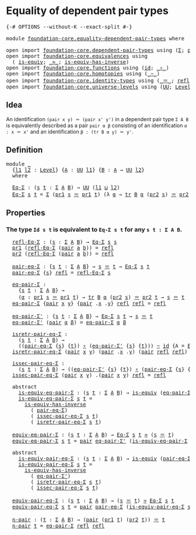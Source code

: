 # Equality of dependent pair types

<pre class="Agda"><a id="45" class="Symbol">{-#</a> <a id="49" class="Keyword">OPTIONS</a> <a id="57" class="Pragma">--without-K</a> <a id="69" class="Pragma">--exact-split</a> <a id="83" class="Symbol">#-}</a>

<a id="88" class="Keyword">module</a> <a id="95" href="foundation-core.equality-dependent-pair-types.html" class="Module">foundation-core.equality-dependent-pair-types</a> <a id="141" class="Keyword">where</a>

<a id="148" class="Keyword">open</a> <a id="153" class="Keyword">import</a> <a id="160" href="foundation-core.dependent-pair-types.html" class="Module">foundation-core.dependent-pair-types</a> <a id="197" class="Keyword">using</a> <a id="203" class="Symbol">(</a><a id="204" href="foundation-core.dependent-pair-types.html#502" class="Record">Σ</a><a id="205" class="Symbol">;</a> <a id="207" href="foundation-core.dependent-pair-types.html#575" class="InductiveConstructor">pair</a><a id="211" class="Symbol">;</a> <a id="213" href="foundation-core.dependent-pair-types.html#592" class="Field">pr1</a><a id="216" class="Symbol">;</a> <a id="218" href="foundation-core.dependent-pair-types.html#604" class="Field">pr2</a><a id="221" class="Symbol">)</a>
<a id="223" class="Keyword">open</a> <a id="228" class="Keyword">import</a> <a id="235" href="foundation-core.equivalences.html" class="Module">foundation-core.equivalences</a> <a id="264" class="Keyword">using</a>
  <a id="272" class="Symbol">(</a> <a id="274" href="foundation-core.equivalences.html#1543" class="Function">is-equiv</a><a id="282" class="Symbol">;</a> <a id="284" href="foundation-core.equivalences.html#1608" class="Function Operator">_≃_</a><a id="287" class="Symbol">;</a> <a id="289" href="foundation-core.equivalences.html#3000" class="Function">is-equiv-has-inverse</a><a id="309" class="Symbol">)</a>
<a id="311" class="Keyword">open</a> <a id="316" class="Keyword">import</a> <a id="323" href="foundation-core.functions.html" class="Module">foundation-core.functions</a> <a id="349" class="Keyword">using</a> <a id="355" class="Symbol">(</a><a id="356" href="foundation-core.functions.html#309" class="Function">id</a><a id="358" class="Symbol">;</a> <a id="360" href="foundation-core.functions.html#407" class="Function Operator">_∘_</a><a id="363" class="Symbol">)</a>
<a id="365" class="Keyword">open</a> <a id="370" class="Keyword">import</a> <a id="377" href="foundation-core.homotopies.html" class="Module">foundation-core.homotopies</a> <a id="404" class="Keyword">using</a> <a id="410" class="Symbol">(</a><a id="411" href="foundation-core.homotopies.html#614" class="Function Operator">_~_</a><a id="414" class="Symbol">)</a>
<a id="416" class="Keyword">open</a> <a id="421" class="Keyword">import</a> <a id="428" href="foundation-core.identity-types.html" class="Module">foundation-core.identity-types</a> <a id="459" class="Keyword">using</a> <a id="465" class="Symbol">(</a><a id="466" href="foundation-core.identity-types.html#1852" class="Function Operator">_＝_</a><a id="469" class="Symbol">;</a> <a id="471" href="foundation-core.identity-types.html#1807" class="InductiveConstructor">refl</a><a id="475" class="Symbol">;</a> <a id="477" href="foundation-core.identity-types.html#5689" class="Function">tr</a><a id="479" class="Symbol">)</a>
<a id="481" class="Keyword">open</a> <a id="486" class="Keyword">import</a> <a id="493" href="foundation-core.universe-levels.html" class="Module">foundation-core.universe-levels</a> <a id="525" class="Keyword">using</a> <a id="531" class="Symbol">(</a><a id="532" href="foundation-core.universe-levels.html#222" class="Primitive">UU</a><a id="534" class="Symbol">;</a> <a id="536" href="Agda.Primitive.html#597" class="Postulate">Level</a><a id="541" class="Symbol">;</a> <a id="543" href="Agda.Primitive.html#810" class="Primitive Operator">_⊔_</a><a id="546" class="Symbol">)</a>
</pre>
## Idea

An identification `(pair x y) ＝ (pair x' y')` in a dependent pair type `Σ A B` is equivalently described as a pair `pair α β` consisting of an identification `α : x ＝ x'` and an identification `β : (tr B α y) ＝ y'`. 

## Definition

<pre class="Agda">
<a id="804" class="Keyword">module</a> <a id="811" href="foundation-core.equality-dependent-pair-types.html#811" class="Module">_</a>
  <a id="815" class="Symbol">{</a><a id="816" href="foundation-core.equality-dependent-pair-types.html#816" class="Bound">l1</a> <a id="819" href="foundation-core.equality-dependent-pair-types.html#819" class="Bound">l2</a> <a id="822" class="Symbol">:</a> <a id="824" href="Agda.Primitive.html#597" class="Postulate">Level</a><a id="829" class="Symbol">}</a> <a id="831" class="Symbol">{</a><a id="832" href="foundation-core.equality-dependent-pair-types.html#832" class="Bound">A</a> <a id="834" class="Symbol">:</a> <a id="836" href="foundation-core.universe-levels.html#222" class="Primitive">UU</a> <a id="839" href="foundation-core.equality-dependent-pair-types.html#816" class="Bound">l1</a><a id="841" class="Symbol">}</a> <a id="843" class="Symbol">{</a><a id="844" href="foundation-core.equality-dependent-pair-types.html#844" class="Bound">B</a> <a id="846" class="Symbol">:</a> <a id="848" href="foundation-core.equality-dependent-pair-types.html#832" class="Bound">A</a> <a id="850" class="Symbol">→</a> <a id="852" href="foundation-core.universe-levels.html#222" class="Primitive">UU</a> <a id="855" href="foundation-core.equality-dependent-pair-types.html#819" class="Bound">l2</a><a id="857" class="Symbol">}</a>
  <a id="861" class="Keyword">where</a>

  <a id="870" href="foundation-core.equality-dependent-pair-types.html#870" class="Function">Eq-Σ</a> <a id="875" class="Symbol">:</a> <a id="877" class="Symbol">(</a><a id="878" href="foundation-core.equality-dependent-pair-types.html#878" class="Bound">s</a> <a id="880" href="foundation-core.equality-dependent-pair-types.html#880" class="Bound">t</a> <a id="882" class="Symbol">:</a> <a id="884" href="foundation-core.dependent-pair-types.html#502" class="Record">Σ</a> <a id="886" href="foundation-core.equality-dependent-pair-types.html#832" class="Bound">A</a> <a id="888" href="foundation-core.equality-dependent-pair-types.html#844" class="Bound">B</a><a id="889" class="Symbol">)</a> <a id="891" class="Symbol">→</a> <a id="893" href="foundation-core.universe-levels.html#222" class="Primitive">UU</a> <a id="896" class="Symbol">(</a><a id="897" href="foundation-core.equality-dependent-pair-types.html#816" class="Bound">l1</a> <a id="900" href="Agda.Primitive.html#810" class="Primitive Operator">⊔</a> <a id="902" href="foundation-core.equality-dependent-pair-types.html#819" class="Bound">l2</a><a id="904" class="Symbol">)</a>
  <a id="908" href="foundation-core.equality-dependent-pair-types.html#870" class="Function">Eq-Σ</a> <a id="913" href="foundation-core.equality-dependent-pair-types.html#913" class="Bound">s</a> <a id="915" href="foundation-core.equality-dependent-pair-types.html#915" class="Bound">t</a> <a id="917" class="Symbol">=</a> <a id="919" href="foundation-core.dependent-pair-types.html#502" class="Record">Σ</a> <a id="921" class="Symbol">(</a><a id="922" href="foundation-core.dependent-pair-types.html#592" class="Field">pr1</a> <a id="926" href="foundation-core.equality-dependent-pair-types.html#913" class="Bound">s</a> <a id="928" href="foundation-core.identity-types.html#1852" class="Function Operator">＝</a> <a id="930" href="foundation-core.dependent-pair-types.html#592" class="Field">pr1</a> <a id="934" href="foundation-core.equality-dependent-pair-types.html#915" class="Bound">t</a><a id="935" class="Symbol">)</a> <a id="937" class="Symbol">(λ</a> <a id="940" href="foundation-core.equality-dependent-pair-types.html#940" class="Bound">α</a> <a id="942" class="Symbol">→</a> <a id="944" href="foundation-core.identity-types.html#5689" class="Function">tr</a> <a id="947" href="foundation-core.equality-dependent-pair-types.html#844" class="Bound">B</a> <a id="949" href="foundation-core.equality-dependent-pair-types.html#940" class="Bound">α</a> <a id="951" class="Symbol">(</a><a id="952" href="foundation-core.dependent-pair-types.html#604" class="Field">pr2</a> <a id="956" href="foundation-core.equality-dependent-pair-types.html#913" class="Bound">s</a><a id="957" class="Symbol">)</a> <a id="959" href="foundation-core.identity-types.html#1852" class="Function Operator">＝</a> <a id="961" href="foundation-core.dependent-pair-types.html#604" class="Field">pr2</a> <a id="965" href="foundation-core.equality-dependent-pair-types.html#915" class="Bound">t</a><a id="966" class="Symbol">)</a>
</pre>
## Properties

### The type `Id s t` is equivalent to `Eq-Σ s t` for any `s t : Σ A B`.

<pre class="Agda">  <a id="1072" href="foundation-core.equality-dependent-pair-types.html#1072" class="Function">refl-Eq-Σ</a> <a id="1082" class="Symbol">:</a> <a id="1084" class="Symbol">(</a><a id="1085" href="foundation-core.equality-dependent-pair-types.html#1085" class="Bound">s</a> <a id="1087" class="Symbol">:</a> <a id="1089" href="foundation-core.dependent-pair-types.html#502" class="Record">Σ</a> <a id="1091" href="foundation-core.equality-dependent-pair-types.html#832" class="Bound">A</a> <a id="1093" href="foundation-core.equality-dependent-pair-types.html#844" class="Bound">B</a><a id="1094" class="Symbol">)</a> <a id="1096" class="Symbol">→</a> <a id="1098" href="foundation-core.equality-dependent-pair-types.html#870" class="Function">Eq-Σ</a> <a id="1103" href="foundation-core.equality-dependent-pair-types.html#1085" class="Bound">s</a> <a id="1105" href="foundation-core.equality-dependent-pair-types.html#1085" class="Bound">s</a>
  <a id="1109" href="foundation-core.dependent-pair-types.html#592" class="Field">pr1</a> <a id="1113" class="Symbol">(</a><a id="1114" href="foundation-core.equality-dependent-pair-types.html#1072" class="Function">refl-Eq-Σ</a> <a id="1124" class="Symbol">(</a><a id="1125" href="foundation-core.dependent-pair-types.html#575" class="InductiveConstructor">pair</a> <a id="1130" href="foundation-core.equality-dependent-pair-types.html#1130" class="Bound">a</a> <a id="1132" href="foundation-core.equality-dependent-pair-types.html#1132" class="Bound">b</a><a id="1133" class="Symbol">))</a> <a id="1136" class="Symbol">=</a> <a id="1138" href="foundation-core.identity-types.html#1807" class="InductiveConstructor">refl</a>
  <a id="1145" href="foundation-core.dependent-pair-types.html#604" class="Field">pr2</a> <a id="1149" class="Symbol">(</a><a id="1150" href="foundation-core.equality-dependent-pair-types.html#1072" class="Function">refl-Eq-Σ</a> <a id="1160" class="Symbol">(</a><a id="1161" href="foundation-core.dependent-pair-types.html#575" class="InductiveConstructor">pair</a> <a id="1166" href="foundation-core.equality-dependent-pair-types.html#1166" class="Bound">a</a> <a id="1168" href="foundation-core.equality-dependent-pair-types.html#1168" class="Bound">b</a><a id="1169" class="Symbol">))</a> <a id="1172" class="Symbol">=</a> <a id="1174" href="foundation-core.identity-types.html#1807" class="InductiveConstructor">refl</a>

  <a id="1182" href="foundation-core.equality-dependent-pair-types.html#1182" class="Function">pair-eq-Σ</a> <a id="1192" class="Symbol">:</a> <a id="1194" class="Symbol">{</a><a id="1195" href="foundation-core.equality-dependent-pair-types.html#1195" class="Bound">s</a> <a id="1197" href="foundation-core.equality-dependent-pair-types.html#1197" class="Bound">t</a> <a id="1199" class="Symbol">:</a> <a id="1201" href="foundation-core.dependent-pair-types.html#502" class="Record">Σ</a> <a id="1203" href="foundation-core.equality-dependent-pair-types.html#832" class="Bound">A</a> <a id="1205" href="foundation-core.equality-dependent-pair-types.html#844" class="Bound">B</a><a id="1206" class="Symbol">}</a> <a id="1208" class="Symbol">→</a> <a id="1210" href="foundation-core.equality-dependent-pair-types.html#1195" class="Bound">s</a> <a id="1212" href="foundation-core.identity-types.html#1852" class="Function Operator">＝</a> <a id="1214" href="foundation-core.equality-dependent-pair-types.html#1197" class="Bound">t</a> <a id="1216" class="Symbol">→</a> <a id="1218" href="foundation-core.equality-dependent-pair-types.html#870" class="Function">Eq-Σ</a> <a id="1223" href="foundation-core.equality-dependent-pair-types.html#1195" class="Bound">s</a> <a id="1225" href="foundation-core.equality-dependent-pair-types.html#1197" class="Bound">t</a>
  <a id="1229" href="foundation-core.equality-dependent-pair-types.html#1182" class="Function">pair-eq-Σ</a> <a id="1239" class="Symbol">{</a><a id="1240" href="foundation-core.equality-dependent-pair-types.html#1240" class="Bound">s</a><a id="1241" class="Symbol">}</a> <a id="1243" href="foundation-core.identity-types.html#1807" class="InductiveConstructor">refl</a> <a id="1248" class="Symbol">=</a> <a id="1250" href="foundation-core.equality-dependent-pair-types.html#1072" class="Function">refl-Eq-Σ</a> <a id="1260" href="foundation-core.equality-dependent-pair-types.html#1240" class="Bound">s</a>

  <a id="1265" href="foundation-core.equality-dependent-pair-types.html#1265" class="Function">eq-pair-Σ</a> <a id="1275" class="Symbol">:</a>
    <a id="1281" class="Symbol">{</a><a id="1282" href="foundation-core.equality-dependent-pair-types.html#1282" class="Bound">s</a> <a id="1284" href="foundation-core.equality-dependent-pair-types.html#1284" class="Bound">t</a> <a id="1286" class="Symbol">:</a> <a id="1288" href="foundation-core.dependent-pair-types.html#502" class="Record">Σ</a> <a id="1290" href="foundation-core.equality-dependent-pair-types.html#832" class="Bound">A</a> <a id="1292" href="foundation-core.equality-dependent-pair-types.html#844" class="Bound">B</a><a id="1293" class="Symbol">}</a> <a id="1295" class="Symbol">→</a>
    <a id="1301" class="Symbol">(</a><a id="1302" href="foundation-core.equality-dependent-pair-types.html#1302" class="Bound">α</a> <a id="1304" class="Symbol">:</a> <a id="1306" href="foundation-core.dependent-pair-types.html#592" class="Field">pr1</a> <a id="1310" href="foundation-core.equality-dependent-pair-types.html#1282" class="Bound">s</a> <a id="1312" href="foundation-core.identity-types.html#1852" class="Function Operator">＝</a> <a id="1314" href="foundation-core.dependent-pair-types.html#592" class="Field">pr1</a> <a id="1318" href="foundation-core.equality-dependent-pair-types.html#1284" class="Bound">t</a><a id="1319" class="Symbol">)</a> <a id="1321" class="Symbol">→</a> <a id="1323" href="foundation-core.identity-types.html#5689" class="Function">tr</a> <a id="1326" href="foundation-core.equality-dependent-pair-types.html#844" class="Bound">B</a> <a id="1328" href="foundation-core.equality-dependent-pair-types.html#1302" class="Bound">α</a> <a id="1330" class="Symbol">(</a><a id="1331" href="foundation-core.dependent-pair-types.html#604" class="Field">pr2</a> <a id="1335" href="foundation-core.equality-dependent-pair-types.html#1282" class="Bound">s</a><a id="1336" class="Symbol">)</a> <a id="1338" href="foundation-core.identity-types.html#1852" class="Function Operator">＝</a> <a id="1340" href="foundation-core.dependent-pair-types.html#604" class="Field">pr2</a> <a id="1344" href="foundation-core.equality-dependent-pair-types.html#1284" class="Bound">t</a> <a id="1346" class="Symbol">→</a> <a id="1348" href="foundation-core.equality-dependent-pair-types.html#1282" class="Bound">s</a> <a id="1350" href="foundation-core.identity-types.html#1852" class="Function Operator">＝</a> <a id="1352" href="foundation-core.equality-dependent-pair-types.html#1284" class="Bound">t</a>
  <a id="1356" href="foundation-core.equality-dependent-pair-types.html#1265" class="Function">eq-pair-Σ</a> <a id="1366" class="Symbol">{</a><a id="1367" href="foundation-core.dependent-pair-types.html#575" class="InductiveConstructor">pair</a> <a id="1372" href="foundation-core.equality-dependent-pair-types.html#1372" class="Bound">x</a> <a id="1374" href="foundation-core.equality-dependent-pair-types.html#1374" class="Bound">y</a><a id="1375" class="Symbol">}</a> <a id="1377" class="Symbol">{</a><a id="1378" href="foundation-core.dependent-pair-types.html#575" class="InductiveConstructor">pair</a> <a id="1383" class="DottedPattern Symbol">.</a><a id="1384" href="foundation-core.equality-dependent-pair-types.html#1372" class="DottedPattern Bound">x</a> <a id="1386" class="DottedPattern Symbol">.</a><a id="1387" href="foundation-core.equality-dependent-pair-types.html#1374" class="DottedPattern Bound">y</a><a id="1388" class="Symbol">}</a> <a id="1390" href="foundation-core.identity-types.html#1807" class="InductiveConstructor">refl</a> <a id="1395" href="foundation-core.identity-types.html#1807" class="InductiveConstructor">refl</a> <a id="1400" class="Symbol">=</a> <a id="1402" href="foundation-core.identity-types.html#1807" class="InductiveConstructor">refl</a>

  <a id="1410" href="foundation-core.equality-dependent-pair-types.html#1410" class="Function">eq-pair-Σ&#39;</a> <a id="1421" class="Symbol">:</a> <a id="1423" class="Symbol">{</a><a id="1424" href="foundation-core.equality-dependent-pair-types.html#1424" class="Bound">s</a> <a id="1426" href="foundation-core.equality-dependent-pair-types.html#1426" class="Bound">t</a> <a id="1428" class="Symbol">:</a> <a id="1430" href="foundation-core.dependent-pair-types.html#502" class="Record">Σ</a> <a id="1432" href="foundation-core.equality-dependent-pair-types.html#832" class="Bound">A</a> <a id="1434" href="foundation-core.equality-dependent-pair-types.html#844" class="Bound">B</a><a id="1435" class="Symbol">}</a> <a id="1437" class="Symbol">→</a> <a id="1439" href="foundation-core.equality-dependent-pair-types.html#870" class="Function">Eq-Σ</a> <a id="1444" href="foundation-core.equality-dependent-pair-types.html#1424" class="Bound">s</a> <a id="1446" href="foundation-core.equality-dependent-pair-types.html#1426" class="Bound">t</a> <a id="1448" class="Symbol">→</a> <a id="1450" href="foundation-core.equality-dependent-pair-types.html#1424" class="Bound">s</a> <a id="1452" href="foundation-core.identity-types.html#1852" class="Function Operator">＝</a> <a id="1454" href="foundation-core.equality-dependent-pair-types.html#1426" class="Bound">t</a>
  <a id="1458" href="foundation-core.equality-dependent-pair-types.html#1410" class="Function">eq-pair-Σ&#39;</a> <a id="1469" class="Symbol">(</a><a id="1470" href="foundation-core.dependent-pair-types.html#575" class="InductiveConstructor">pair</a> <a id="1475" href="foundation-core.equality-dependent-pair-types.html#1475" class="Bound">α</a> <a id="1477" href="foundation-core.equality-dependent-pair-types.html#1477" class="Bound">β</a><a id="1478" class="Symbol">)</a> <a id="1480" class="Symbol">=</a> <a id="1482" href="foundation-core.equality-dependent-pair-types.html#1265" class="Function">eq-pair-Σ</a> <a id="1492" href="foundation-core.equality-dependent-pair-types.html#1475" class="Bound">α</a> <a id="1494" href="foundation-core.equality-dependent-pair-types.html#1477" class="Bound">β</a>

  <a id="1499" href="foundation-core.equality-dependent-pair-types.html#1499" class="Function">isretr-pair-eq-Σ</a> <a id="1516" class="Symbol">:</a>
    <a id="1522" class="Symbol">(</a><a id="1523" href="foundation-core.equality-dependent-pair-types.html#1523" class="Bound">s</a> <a id="1525" href="foundation-core.equality-dependent-pair-types.html#1525" class="Bound">t</a> <a id="1527" class="Symbol">:</a> <a id="1529" href="foundation-core.dependent-pair-types.html#502" class="Record">Σ</a> <a id="1531" href="foundation-core.equality-dependent-pair-types.html#832" class="Bound">A</a> <a id="1533" href="foundation-core.equality-dependent-pair-types.html#844" class="Bound">B</a><a id="1534" class="Symbol">)</a> <a id="1536" class="Symbol">→</a>
    <a id="1542" class="Symbol">((</a><a id="1544" href="foundation-core.equality-dependent-pair-types.html#1182" class="Function">pair-eq-Σ</a> <a id="1554" class="Symbol">{</a><a id="1555" href="foundation-core.equality-dependent-pair-types.html#1523" class="Bound">s</a><a id="1556" class="Symbol">}</a> <a id="1558" class="Symbol">{</a><a id="1559" href="foundation-core.equality-dependent-pair-types.html#1525" class="Bound">t</a><a id="1560" class="Symbol">})</a> <a id="1563" href="foundation-core.functions.html#407" class="Function Operator">∘</a> <a id="1565" class="Symbol">(</a><a id="1566" href="foundation-core.equality-dependent-pair-types.html#1410" class="Function">eq-pair-Σ&#39;</a> <a id="1577" class="Symbol">{</a><a id="1578" href="foundation-core.equality-dependent-pair-types.html#1523" class="Bound">s</a><a id="1579" class="Symbol">}</a> <a id="1581" class="Symbol">{</a><a id="1582" href="foundation-core.equality-dependent-pair-types.html#1525" class="Bound">t</a><a id="1583" class="Symbol">}))</a> <a id="1587" href="foundation-core.homotopies.html#614" class="Function Operator">~</a> <a id="1589" href="foundation-core.functions.html#309" class="Function">id</a> <a id="1592" class="Symbol">{</a><a id="1593" class="Argument">A</a> <a id="1595" class="Symbol">=</a> <a id="1597" href="foundation-core.equality-dependent-pair-types.html#870" class="Function">Eq-Σ</a> <a id="1602" href="foundation-core.equality-dependent-pair-types.html#1523" class="Bound">s</a> <a id="1604" href="foundation-core.equality-dependent-pair-types.html#1525" class="Bound">t</a><a id="1605" class="Symbol">}</a>
  <a id="1609" href="foundation-core.equality-dependent-pair-types.html#1499" class="Function">isretr-pair-eq-Σ</a> <a id="1626" class="Symbol">(</a><a id="1627" href="foundation-core.dependent-pair-types.html#575" class="InductiveConstructor">pair</a> <a id="1632" href="foundation-core.equality-dependent-pair-types.html#1632" class="Bound">x</a> <a id="1634" href="foundation-core.equality-dependent-pair-types.html#1634" class="Bound">y</a><a id="1635" class="Symbol">)</a> <a id="1637" class="Symbol">(</a><a id="1638" href="foundation-core.dependent-pair-types.html#575" class="InductiveConstructor">pair</a> <a id="1643" class="DottedPattern Symbol">.</a><a id="1644" href="foundation-core.equality-dependent-pair-types.html#1632" class="DottedPattern Bound">x</a> <a id="1646" class="DottedPattern Symbol">.</a><a id="1647" href="foundation-core.equality-dependent-pair-types.html#1634" class="DottedPattern Bound">y</a><a id="1648" class="Symbol">)</a> <a id="1650" class="Symbol">(</a><a id="1651" href="foundation-core.dependent-pair-types.html#575" class="InductiveConstructor">pair</a> <a id="1656" href="foundation-core.identity-types.html#1807" class="InductiveConstructor">refl</a> <a id="1661" href="foundation-core.identity-types.html#1807" class="InductiveConstructor">refl</a><a id="1665" class="Symbol">)</a> <a id="1667" class="Symbol">=</a> <a id="1669" href="foundation-core.identity-types.html#1807" class="InductiveConstructor">refl</a>

  <a id="1677" href="foundation-core.equality-dependent-pair-types.html#1677" class="Function">issec-pair-eq-Σ</a> <a id="1693" class="Symbol">:</a>
    <a id="1699" class="Symbol">(</a><a id="1700" href="foundation-core.equality-dependent-pair-types.html#1700" class="Bound">s</a> <a id="1702" href="foundation-core.equality-dependent-pair-types.html#1702" class="Bound">t</a> <a id="1704" class="Symbol">:</a> <a id="1706" href="foundation-core.dependent-pair-types.html#502" class="Record">Σ</a> <a id="1708" href="foundation-core.equality-dependent-pair-types.html#832" class="Bound">A</a> <a id="1710" href="foundation-core.equality-dependent-pair-types.html#844" class="Bound">B</a><a id="1711" class="Symbol">)</a> <a id="1713" class="Symbol">→</a> <a id="1715" class="Symbol">((</a><a id="1717" href="foundation-core.equality-dependent-pair-types.html#1410" class="Function">eq-pair-Σ&#39;</a> <a id="1728" class="Symbol">{</a><a id="1729" href="foundation-core.equality-dependent-pair-types.html#1700" class="Bound">s</a><a id="1730" class="Symbol">}</a> <a id="1732" class="Symbol">{</a><a id="1733" href="foundation-core.equality-dependent-pair-types.html#1702" class="Bound">t</a><a id="1734" class="Symbol">})</a> <a id="1737" href="foundation-core.functions.html#407" class="Function Operator">∘</a> <a id="1739" class="Symbol">(</a><a id="1740" href="foundation-core.equality-dependent-pair-types.html#1182" class="Function">pair-eq-Σ</a> <a id="1750" class="Symbol">{</a><a id="1751" href="foundation-core.equality-dependent-pair-types.html#1700" class="Bound">s</a><a id="1752" class="Symbol">}</a> <a id="1754" class="Symbol">{</a><a id="1755" href="foundation-core.equality-dependent-pair-types.html#1702" class="Bound">t</a><a id="1756" class="Symbol">}))</a> <a id="1760" href="foundation-core.homotopies.html#614" class="Function Operator">~</a> <a id="1762" href="foundation-core.functions.html#309" class="Function">id</a>
  <a id="1767" href="foundation-core.equality-dependent-pair-types.html#1677" class="Function">issec-pair-eq-Σ</a> <a id="1783" class="Symbol">(</a><a id="1784" href="foundation-core.dependent-pair-types.html#575" class="InductiveConstructor">pair</a> <a id="1789" href="foundation-core.equality-dependent-pair-types.html#1789" class="Bound">x</a> <a id="1791" href="foundation-core.equality-dependent-pair-types.html#1791" class="Bound">y</a><a id="1792" class="Symbol">)</a> <a id="1794" class="DottedPattern Symbol">.(</a><a id="1796" href="foundation-core.dependent-pair-types.html#575" class="DottedPattern InductiveConstructor">pair</a> <a id="1801" href="foundation-core.equality-dependent-pair-types.html#1789" class="DottedPattern Bound">x</a> <a id="1803" href="foundation-core.equality-dependent-pair-types.html#1791" class="DottedPattern Bound">y</a><a id="1804" class="DottedPattern Symbol">)</a> <a id="1806" href="foundation-core.identity-types.html#1807" class="InductiveConstructor">refl</a> <a id="1811" class="Symbol">=</a> <a id="1813" href="foundation-core.identity-types.html#1807" class="InductiveConstructor">refl</a>

  <a id="1821" class="Keyword">abstract</a>
    <a id="1834" href="foundation-core.equality-dependent-pair-types.html#1834" class="Function">is-equiv-eq-pair-Σ</a> <a id="1853" class="Symbol">:</a> <a id="1855" class="Symbol">(</a><a id="1856" href="foundation-core.equality-dependent-pair-types.html#1856" class="Bound">s</a> <a id="1858" href="foundation-core.equality-dependent-pair-types.html#1858" class="Bound">t</a> <a id="1860" class="Symbol">:</a> <a id="1862" href="foundation-core.dependent-pair-types.html#502" class="Record">Σ</a> <a id="1864" href="foundation-core.equality-dependent-pair-types.html#832" class="Bound">A</a> <a id="1866" href="foundation-core.equality-dependent-pair-types.html#844" class="Bound">B</a><a id="1867" class="Symbol">)</a> <a id="1869" class="Symbol">→</a> <a id="1871" href="foundation-core.equivalences.html#1543" class="Function">is-equiv</a> <a id="1880" class="Symbol">(</a><a id="1881" href="foundation-core.equality-dependent-pair-types.html#1410" class="Function">eq-pair-Σ&#39;</a> <a id="1892" class="Symbol">{</a><a id="1893" href="foundation-core.equality-dependent-pair-types.html#1856" class="Bound">s</a><a id="1894" class="Symbol">}</a> <a id="1896" class="Symbol">{</a><a id="1897" href="foundation-core.equality-dependent-pair-types.html#1858" class="Bound">t</a><a id="1898" class="Symbol">})</a>
    <a id="1905" href="foundation-core.equality-dependent-pair-types.html#1834" class="Function">is-equiv-eq-pair-Σ</a> <a id="1924" href="foundation-core.equality-dependent-pair-types.html#1924" class="Bound">s</a> <a id="1926" href="foundation-core.equality-dependent-pair-types.html#1926" class="Bound">t</a> <a id="1928" class="Symbol">=</a>
      <a id="1936" href="foundation-core.equivalences.html#3000" class="Function">is-equiv-has-inverse</a>
        <a id="1965" class="Symbol">(</a> <a id="1967" href="foundation-core.equality-dependent-pair-types.html#1182" class="Function">pair-eq-Σ</a><a id="1976" class="Symbol">)</a>
        <a id="1986" class="Symbol">(</a> <a id="1988" href="foundation-core.equality-dependent-pair-types.html#1677" class="Function">issec-pair-eq-Σ</a> <a id="2004" href="foundation-core.equality-dependent-pair-types.html#1924" class="Bound">s</a> <a id="2006" href="foundation-core.equality-dependent-pair-types.html#1926" class="Bound">t</a><a id="2007" class="Symbol">)</a>
        <a id="2017" class="Symbol">(</a> <a id="2019" href="foundation-core.equality-dependent-pair-types.html#1499" class="Function">isretr-pair-eq-Σ</a> <a id="2036" href="foundation-core.equality-dependent-pair-types.html#1924" class="Bound">s</a> <a id="2038" href="foundation-core.equality-dependent-pair-types.html#1926" class="Bound">t</a><a id="2039" class="Symbol">)</a>

  <a id="2044" href="foundation-core.equality-dependent-pair-types.html#2044" class="Function">equiv-eq-pair-Σ</a> <a id="2060" class="Symbol">:</a> <a id="2062" class="Symbol">(</a><a id="2063" href="foundation-core.equality-dependent-pair-types.html#2063" class="Bound">s</a> <a id="2065" href="foundation-core.equality-dependent-pair-types.html#2065" class="Bound">t</a> <a id="2067" class="Symbol">:</a> <a id="2069" href="foundation-core.dependent-pair-types.html#502" class="Record">Σ</a> <a id="2071" href="foundation-core.equality-dependent-pair-types.html#832" class="Bound">A</a> <a id="2073" href="foundation-core.equality-dependent-pair-types.html#844" class="Bound">B</a><a id="2074" class="Symbol">)</a> <a id="2076" class="Symbol">→</a> <a id="2078" href="foundation-core.equality-dependent-pair-types.html#870" class="Function">Eq-Σ</a> <a id="2083" href="foundation-core.equality-dependent-pair-types.html#2063" class="Bound">s</a> <a id="2085" href="foundation-core.equality-dependent-pair-types.html#2065" class="Bound">t</a> <a id="2087" href="foundation-core.equivalences.html#1608" class="Function Operator">≃</a> <a id="2089" class="Symbol">(</a><a id="2090" href="foundation-core.equality-dependent-pair-types.html#2063" class="Bound">s</a> <a id="2092" href="foundation-core.identity-types.html#1852" class="Function Operator">＝</a> <a id="2094" href="foundation-core.equality-dependent-pair-types.html#2065" class="Bound">t</a><a id="2095" class="Symbol">)</a>
  <a id="2099" href="foundation-core.equality-dependent-pair-types.html#2044" class="Function">equiv-eq-pair-Σ</a> <a id="2115" href="foundation-core.equality-dependent-pair-types.html#2115" class="Bound">s</a> <a id="2117" href="foundation-core.equality-dependent-pair-types.html#2117" class="Bound">t</a> <a id="2119" class="Symbol">=</a> <a id="2121" href="foundation-core.dependent-pair-types.html#575" class="InductiveConstructor">pair</a> <a id="2126" href="foundation-core.equality-dependent-pair-types.html#1410" class="Function">eq-pair-Σ&#39;</a> <a id="2137" class="Symbol">(</a><a id="2138" href="foundation-core.equality-dependent-pair-types.html#1834" class="Function">is-equiv-eq-pair-Σ</a> <a id="2157" href="foundation-core.equality-dependent-pair-types.html#2115" class="Bound">s</a> <a id="2159" href="foundation-core.equality-dependent-pair-types.html#2117" class="Bound">t</a><a id="2160" class="Symbol">)</a>

  <a id="2165" class="Keyword">abstract</a>
    <a id="2178" href="foundation-core.equality-dependent-pair-types.html#2178" class="Function">is-equiv-pair-eq-Σ</a> <a id="2197" class="Symbol">:</a> <a id="2199" class="Symbol">(</a><a id="2200" href="foundation-core.equality-dependent-pair-types.html#2200" class="Bound">s</a> <a id="2202" href="foundation-core.equality-dependent-pair-types.html#2202" class="Bound">t</a> <a id="2204" class="Symbol">:</a> <a id="2206" href="foundation-core.dependent-pair-types.html#502" class="Record">Σ</a> <a id="2208" href="foundation-core.equality-dependent-pair-types.html#832" class="Bound">A</a> <a id="2210" href="foundation-core.equality-dependent-pair-types.html#844" class="Bound">B</a><a id="2211" class="Symbol">)</a> <a id="2213" class="Symbol">→</a> <a id="2215" href="foundation-core.equivalences.html#1543" class="Function">is-equiv</a> <a id="2224" class="Symbol">(</a><a id="2225" href="foundation-core.equality-dependent-pair-types.html#1182" class="Function">pair-eq-Σ</a> <a id="2235" class="Symbol">{</a><a id="2236" href="foundation-core.equality-dependent-pair-types.html#2200" class="Bound">s</a><a id="2237" class="Symbol">}</a> <a id="2239" class="Symbol">{</a><a id="2240" href="foundation-core.equality-dependent-pair-types.html#2202" class="Bound">t</a><a id="2241" class="Symbol">})</a>
    <a id="2248" href="foundation-core.equality-dependent-pair-types.html#2178" class="Function">is-equiv-pair-eq-Σ</a> <a id="2267" href="foundation-core.equality-dependent-pair-types.html#2267" class="Bound">s</a> <a id="2269" href="foundation-core.equality-dependent-pair-types.html#2269" class="Bound">t</a> <a id="2271" class="Symbol">=</a>
      <a id="2279" href="foundation-core.equivalences.html#3000" class="Function">is-equiv-has-inverse</a>
        <a id="2308" class="Symbol">(</a> <a id="2310" href="foundation-core.equality-dependent-pair-types.html#1410" class="Function">eq-pair-Σ&#39;</a><a id="2320" class="Symbol">)</a>
        <a id="2330" class="Symbol">(</a> <a id="2332" href="foundation-core.equality-dependent-pair-types.html#1499" class="Function">isretr-pair-eq-Σ</a> <a id="2349" href="foundation-core.equality-dependent-pair-types.html#2267" class="Bound">s</a> <a id="2351" href="foundation-core.equality-dependent-pair-types.html#2269" class="Bound">t</a><a id="2352" class="Symbol">)</a>
        <a id="2362" class="Symbol">(</a> <a id="2364" href="foundation-core.equality-dependent-pair-types.html#1677" class="Function">issec-pair-eq-Σ</a> <a id="2380" href="foundation-core.equality-dependent-pair-types.html#2267" class="Bound">s</a> <a id="2382" href="foundation-core.equality-dependent-pair-types.html#2269" class="Bound">t</a><a id="2383" class="Symbol">)</a>

  <a id="2388" href="foundation-core.equality-dependent-pair-types.html#2388" class="Function">equiv-pair-eq-Σ</a> <a id="2404" class="Symbol">:</a> <a id="2406" class="Symbol">(</a><a id="2407" href="foundation-core.equality-dependent-pair-types.html#2407" class="Bound">s</a> <a id="2409" href="foundation-core.equality-dependent-pair-types.html#2409" class="Bound">t</a> <a id="2411" class="Symbol">:</a> <a id="2413" href="foundation-core.dependent-pair-types.html#502" class="Record">Σ</a> <a id="2415" href="foundation-core.equality-dependent-pair-types.html#832" class="Bound">A</a> <a id="2417" href="foundation-core.equality-dependent-pair-types.html#844" class="Bound">B</a><a id="2418" class="Symbol">)</a> <a id="2420" class="Symbol">→</a> <a id="2422" class="Symbol">(</a><a id="2423" href="foundation-core.equality-dependent-pair-types.html#2407" class="Bound">s</a> <a id="2425" href="foundation-core.identity-types.html#1852" class="Function Operator">＝</a> <a id="2427" href="foundation-core.equality-dependent-pair-types.html#2409" class="Bound">t</a><a id="2428" class="Symbol">)</a> <a id="2430" href="foundation-core.equivalences.html#1608" class="Function Operator">≃</a> <a id="2432" href="foundation-core.equality-dependent-pair-types.html#870" class="Function">Eq-Σ</a> <a id="2437" href="foundation-core.equality-dependent-pair-types.html#2407" class="Bound">s</a> <a id="2439" href="foundation-core.equality-dependent-pair-types.html#2409" class="Bound">t</a>
  <a id="2443" href="foundation-core.equality-dependent-pair-types.html#2388" class="Function">equiv-pair-eq-Σ</a> <a id="2459" href="foundation-core.equality-dependent-pair-types.html#2459" class="Bound">s</a> <a id="2461" href="foundation-core.equality-dependent-pair-types.html#2461" class="Bound">t</a> <a id="2463" class="Symbol">=</a> <a id="2465" href="foundation-core.dependent-pair-types.html#575" class="InductiveConstructor">pair</a> <a id="2470" href="foundation-core.equality-dependent-pair-types.html#1182" class="Function">pair-eq-Σ</a> <a id="2480" class="Symbol">(</a><a id="2481" href="foundation-core.equality-dependent-pair-types.html#2178" class="Function">is-equiv-pair-eq-Σ</a> <a id="2500" href="foundation-core.equality-dependent-pair-types.html#2459" class="Bound">s</a> <a id="2502" href="foundation-core.equality-dependent-pair-types.html#2461" class="Bound">t</a><a id="2503" class="Symbol">)</a>

  <a id="2508" href="foundation-core.equality-dependent-pair-types.html#2508" class="Function">η-pair</a> <a id="2515" class="Symbol">:</a> <a id="2517" class="Symbol">(</a><a id="2518" href="foundation-core.equality-dependent-pair-types.html#2518" class="Bound">t</a> <a id="2520" class="Symbol">:</a> <a id="2522" href="foundation-core.dependent-pair-types.html#502" class="Record">Σ</a> <a id="2524" href="foundation-core.equality-dependent-pair-types.html#832" class="Bound">A</a> <a id="2526" href="foundation-core.equality-dependent-pair-types.html#844" class="Bound">B</a><a id="2527" class="Symbol">)</a> <a id="2529" class="Symbol">→</a> <a id="2531" class="Symbol">(</a><a id="2532" href="foundation-core.dependent-pair-types.html#575" class="InductiveConstructor">pair</a> <a id="2537" class="Symbol">(</a><a id="2538" href="foundation-core.dependent-pair-types.html#592" class="Field">pr1</a> <a id="2542" href="foundation-core.equality-dependent-pair-types.html#2518" class="Bound">t</a><a id="2543" class="Symbol">)</a> <a id="2545" class="Symbol">(</a><a id="2546" href="foundation-core.dependent-pair-types.html#604" class="Field">pr2</a> <a id="2550" href="foundation-core.equality-dependent-pair-types.html#2518" class="Bound">t</a><a id="2551" class="Symbol">))</a> <a id="2554" href="foundation-core.identity-types.html#1852" class="Function Operator">＝</a> <a id="2556" href="foundation-core.equality-dependent-pair-types.html#2518" class="Bound">t</a>
  <a id="2560" href="foundation-core.equality-dependent-pair-types.html#2508" class="Function">η-pair</a> <a id="2567" href="foundation-core.equality-dependent-pair-types.html#2567" class="Bound">t</a> <a id="2569" class="Symbol">=</a> <a id="2571" href="foundation-core.equality-dependent-pair-types.html#1265" class="Function">eq-pair-Σ</a> <a id="2581" href="foundation-core.identity-types.html#1807" class="InductiveConstructor">refl</a> <a id="2586" href="foundation-core.identity-types.html#1807" class="InductiveConstructor">refl</a>
</pre>